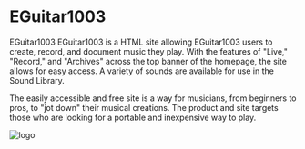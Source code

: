 # EGuitar1003
EGuitar1003
EGuitar1003 is a HTML site allowing EGuitar1003 users to create, record, and document music they play. With the features of "Live," "Record," and "Archives" across the top banner of the homepage, the site allows for easy access. A variety of sounds are available for use in the Sound Library.

The easily accessible and free site is a way for musicians, from beginners to pros, to "jot down" their musical creations. The product and site targets those who are looking for a portable and inexpensive way to play.

![logo](https://user-images.githubusercontent.com/43764238/46842602-78cb9400-cd9c-11e8-91d0-4fc10f53cab4.png)


